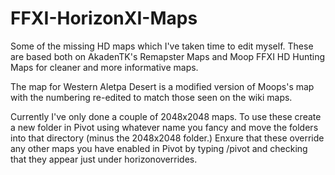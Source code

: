 # FFXI-HorizonXI-Maps
Some of the missing HD maps which I've taken time to edit myself.  These are based both on AkadenTK's Remapster Maps and Moop FFXI HD Hunting Maps for cleaner and more informative maps.

The map for Western Aletpa Desert is a modified version of Moops's map with the numbering re-edited to match those seen on the wiki maps.

Currently I've only done a couple of 2048x2048 maps.  To use these create a new folder in Pivot using whatever name you fancy and move the folders into that directory (minus the 2048x2048 folder.)  Enxure that these override any other maps you have enabled in Pivot by typing /pivot and checking that they appear just under horizonoverrides.

